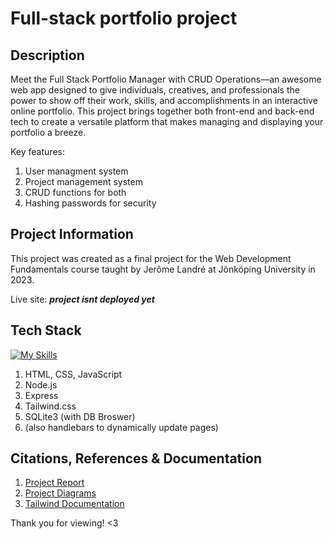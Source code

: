# Full-stack portfolio project

## Description

Meet the Full Stack Portfolio Manager with CRUD Operations—an awesome web app designed to give individuals, creatives, and professionals the power to show off their work, skills, and accomplishments in an interactive online portfolio. This project brings together both front-end and back-end tech to create a versatile platform that makes managing and displaying your portfolio a breeze.

Key features:

1. User managment system
2. Project management system
3. CRUD functions for both
4. Hashing passwords for security

## Project Information

This project was created as a final project for the Web Development Fundamentals course taught by Jerôme Landré at Jönköping University in 2023.

Live site: **_project isnt deployed yet_**

## Tech Stack

[![My Skills](https://skillicons.dev/icons?i=html,css,javascript,nodejs,express,tailwindcss,sqlite)](https://skillicons.dev)

1. HTML, CSS, JavaScript
2. Node.js
3. Express
4. Tailwind.css
5. SQLite3 (with DB Broswer)
6. (also handlebars to dynamically update pages)

## Citations, References & Documentation

1. [Project Report](https://docs.google.com/document/d/12AENAU7EaBRcSiLJ1qb7_heKvGvwgmWQLrHg1B9yVk4/edit?usp=sharing)
2. [Project Diagrams](https://app.eraser.io/workspace/McVqowoKzY5hxflFWgoU?origin=share)
3. [Tailwind Documentation](https://tailwindcss.com/docs/installation)

Thank you for viewing! <3
